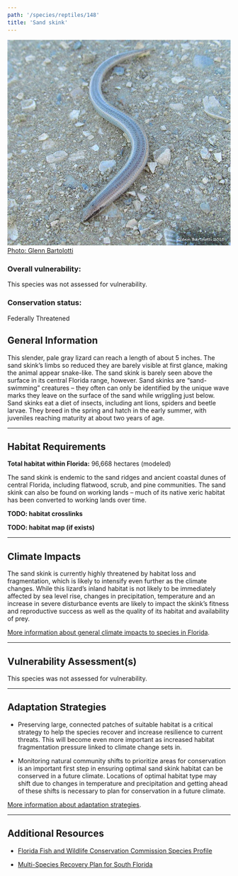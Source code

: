 ```yaml
---
path: '/species/reptiles/148'
title: 'Sand skink'
---
```


<content-header icon="lizards" title="Sand skink" subtitle="Neoseps reynoldsi"></content-header>

<div id="TopSection">

<div class="header-photo"><img src="148.jpg" alt="Photo for Sand skink"/>
<figcaption><a href="https://commons.wikimedia.org/w/index.php?curid=43271713" target="_blank" rel="noopener noreferrer">Photo: Glenn Bartolotti</a></figcaption></div>

<div>

### Overall vulnerability:

This species was not assessed for vulnerability.

### Conservation status:

Federally Threatened

</div>
</div>

## General Information

This slender, pale gray lizard can reach a length of about 5 inches.  The sand skink’s limbs so reduced they are barely visible at first glance, making the animal appear snake-like.  The sand skink is barely seen above the surface in its central Florida range, however.  Sand skinks are “sand-swimming” creatures – they often can only be identified by the unique wave marks they leave on the surface of the sand while wriggling just below.  Sand skinks eat a diet of insects, including ant lions, spiders and beetle larvae.  They breed in the spring and hatch in the early summer, with juveniles reaching maturity at about two years of age.

<hr />

## Habitat Requirements

**Total habitat within Florida:** 96,668 hectares (modeled)

The sand skink is endemic to the sand ridges and ancient coastal dunes of central Florida, including flatwood, scrub, and pine communities.  The sand skink can also be found on working lands – much of its native xeric habitat has been converted to working lands over time.

**TODO: habitat crosslinks**

**TODO: habitat map (if exists)**

<hr />

## Climate Impacts

The sand skink is currently highly threatened by habitat loss and fragmentation, which is likely to intensify even further as the climate changes.  While this lizard’s inland habitat is not likely to be immediately affected by sea level rise, changes in precipitation, temperature and an increase in severe disturbance events are likely to impact the skink’s fitness and reproductive success as well as the quality of its habitat and availability of prey.

[More information about general climate impacts to species in Florida](/impacts/species).



<hr />

## Vulnerability Assessment(s)

This species was not assessed for vulnerability.

<hr />

## Adaptation Strategies

- Preserving large, connected patches of suitable habitat is a critical strategy to help the species recover and increase resilience to current threats.  This will become even more important as increased habitat fragmentation pressure linked to climate change sets in.

- Monitoring natural community shifts to prioritize areas for conservation is an important first step in ensuring optimal sand skink habitat can be conserved in a future climate.  Locations of optimal habitat type may shift due to changes in temperature and precipitation and getting ahead of these shifts is necessary to plan for conservation in a future climate.

[More information about adaptation strategies](/strategies).

<hr />


## Additional Resources

- [Florida Fish and Wildlife Conservation Commission Species Profile](https://myfwc.com/wildlifehabitats/profiles/reptiles/sand-skink/)

- [Multi-Species Recovery Plan for South Florida](https://ecos.fws.gov/docs/recovery_plan/sfl_msrp/SFL_MSRP_Species.pdf)

